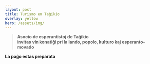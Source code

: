 ```yaml
---
layout: post
title: Turismo en Taĝikio
overlay: yellow
hero: /assets/img/
---
```



> **Asocio de esperantistoj de Taĝikio  
> invitas vin konatiĝi pri la lando, popolo, kulturo kaj
> esperanto-movado**

**La paĝo estas preparata**
